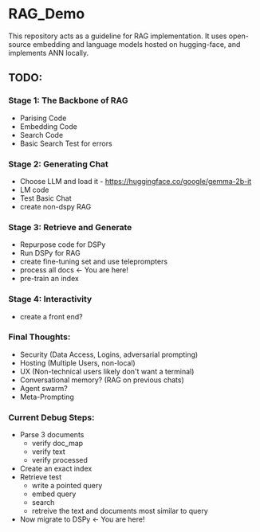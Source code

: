 # RAG_Demo
This repository acts as a guideline for RAG implementation. It uses open-source embedding and language models hosted on hugging-face, and implements ANN locally.

## TODO:
### Stage 1: The Backbone of RAG
- Parising Code
- Embedding Code
- Search Code
- Basic Search Test for errors

### Stage 2: Generating Chat
- Choose LLM and load it - https://huggingface.co/google/gemma-2b-it
- LM code
- Test Basic Chat 
- create non-dspy RAG

### Stage 3: Retrieve and Generate
- Repurpose code for DSPy 
- Run DSPy for RAG 
- create fine-tuning set and use teleprompters
- process all docs <- You are here!
- pre-train an index

### Stage 4: Interactivity
- create a front end?

### Final Thoughts:
- Security (Data Access, Logins, adversarial prompting)
- Hosting (Multiple Users, non-local)
- UX (Non-technical users likely don't want a terminal)
- Conversational memory? (RAG on previous chats)
- Agent swarm?
- Meta-Prompting


### Current Debug Steps:
- Parse 3 documents
    - verify doc_map
    - verify text
    - verify processed
- Create an exact index
- Retrieve test
    - write a pointed query
    - embed query
    - search
    - retreive the text and documents most similar to query
- Now migrate to DSPy <- You are here!
